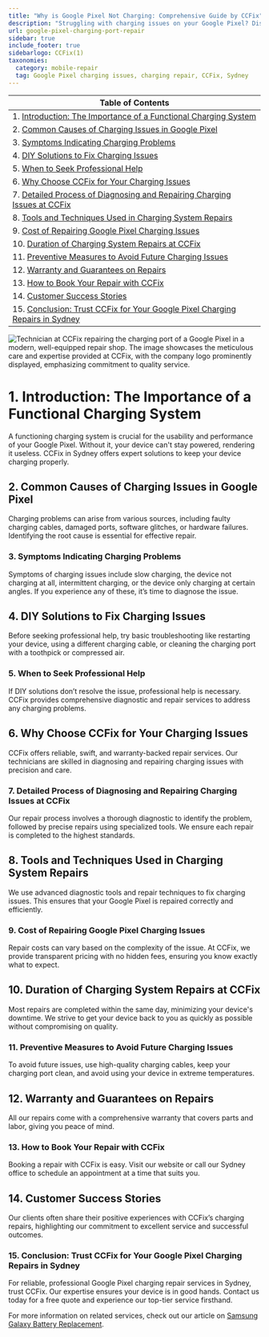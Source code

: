 ```yaml
---
title: "Why is Google Pixel Not Charging: Comprehensive Guide by CCFix"
description: "Struggling with charging issues on your Google Pixel? Discover expert repair solutions at CCFix in Sydney. Get a free quote today!"
url: google-pixel-charging-port-repair
sidebar: true
include_footer: true
sidebarlogo: CCFix(1)
taxonomies:
  category: mobile-repair
  tag: Google Pixel charging issues, charging repair, CCFix, Sydney
---
```


| **Table of Contents**                                               |
|---------------------------------------------------------------------|
| 1. [Introduction: The Importance of a Functional Charging System](#1-introduction-the-importance-of-a-functional-charging-system) |
| 2. [Common Causes of Charging Issues in Google Pixel](#2-common-causes-of-charging-issues-in-google-pixel) |
| 3. [Symptoms Indicating Charging Problems](#3-symptoms-indicating-charging-problems) |
| 4. [DIY Solutions to Fix Charging Issues](#4-diy-solutions-to-fix-charging-issues) |
| 5. [When to Seek Professional Help](#5-when-to-seek-professional-help) |
| 6. [Why Choose CCFix for Your Charging Issues](#6-why-choose-ccfix-for-your-charging-issues) |
| 7. [Detailed Process of Diagnosing and Repairing Charging Issues at CCFix](#7-detailed-process-of-diagnosing-and-repairing-charging-issues-at-ccfix) |
| 8. [Tools and Techniques Used in Charging System Repairs](#8-tools-and-techniques-used-in-charging-system-repairs) |
| 9. [Cost of Repairing Google Pixel Charging Issues](#9-cost-of-repairing-google-pixel-charging-issues) |
| 10. [Duration of Charging System Repairs at CCFix](#10-duration-of-charging-system-repairs-at-ccfix) |
| 11. [Preventive Measures to Avoid Future Charging Issues](#11-preventive-measures-to-avoid-future-charging-issues) |
| 12. [Warranty and Guarantees on Repairs](#12-warranty-and-guarantees-on-repairs) |
| 13. [How to Book Your Repair with CCFix](#13-how-to-book-your-repair-with-ccfix) |
| 14. [Customer Success Stories](#14-customer-success-stories) |
| 15. [Conclusion: Trust CCFix for Your Google Pixel Charging Repairs in Sydney](#15-conclusion-trust-ccfix-for-your-google-pixel-charging-repairs-in-sydney) |

![Technician at CCFix repairing the charging port of a Google Pixel in a modern, well-equipped repair shop. The image showcases the meticulous care and expertise provided at CCFix, with the company logo prominently displayed, emphasizing commitment to quality service.](/images/ccfix-google-pixel-charging-port-repair.webp "CCFix technician repairing a Google Pixel charging port, demonstrating detailed repair work in a clean, professional environment.")

# **1. Introduction: The Importance of a Functional Charging System**
A functioning charging system is crucial for the usability and performance of your Google Pixel. Without it, your device can't stay powered, rendering it useless. CCFix in Sydney offers expert solutions to keep your device charging properly.

## **2. Common Causes of Charging Issues in Google Pixel**
Charging problems can arise from various sources, including faulty charging cables, damaged ports, software glitches, or hardware failures. Identifying the root cause is essential for effective repair.

### **3. Symptoms Indicating Charging Problems**
Symptoms of charging issues include slow charging, the device not charging at all, intermittent charging, or the device only charging at certain angles. If you experience any of these, it’s time to diagnose the issue.

## **4. DIY Solutions to Fix Charging Issues**
Before seeking professional help, try basic troubleshooting like restarting your device, using a different charging cable, or cleaning the charging port with a toothpick or compressed air.

### **5. When to Seek Professional Help**
If DIY solutions don’t resolve the issue, professional help is necessary. CCFix provides comprehensive diagnostic and repair services to address any charging problems.

## **6. Why Choose CCFix for Your Charging Issues**
CCFix offers reliable, swift, and warranty-backed repair services. Our technicians are skilled in diagnosing and repairing charging issues with precision and care.

### **7. Detailed Process of Diagnosing and Repairing Charging Issues at CCFix**
Our repair process involves a thorough diagnostic to identify the problem, followed by precise repairs using specialized tools. We ensure each repair is completed to the highest standards.

## **8. Tools and Techniques Used in Charging System Repairs**
We use advanced diagnostic tools and repair techniques to fix charging issues. This ensures that your Google Pixel is repaired correctly and efficiently.

### **9. Cost of Repairing Google Pixel Charging Issues**
Repair costs can vary based on the complexity of the issue. At CCFix, we provide transparent pricing with no hidden fees, ensuring you know exactly what to expect.

## **10. Duration of Charging System Repairs at CCFix**
Most repairs are completed within the same day, minimizing your device's downtime. We strive to get your device back to you as quickly as possible without compromising on quality.

### **11. Preventive Measures to Avoid Future Charging Issues**
To avoid future issues, use high-quality charging cables, keep your charging port clean, and avoid using your device in extreme temperatures.

## **12. Warranty and Guarantees on Repairs**
All our repairs come with a comprehensive warranty that covers parts and labor, giving you peace of mind.

### **13. How to Book Your Repair with CCFix**
Booking a repair with CCFix is easy. Visit our website or call our Sydney office to schedule an appointment at a time that suits you.

## **14. Customer Success Stories**
Our clients often share their positive experiences with CCFix’s charging repairs, highlighting our commitment to excellent service and successful outcomes.

### **15. Conclusion: Trust CCFix for Your Google Pixel Charging Repairs in Sydney**
For reliable, professional Google Pixel charging repair services in Sydney, trust CCFix. Our expertise ensures your device is in good hands. Contact us today for a free quote and experience our top-tier service firsthand.

For more information on related services, check out our article on [Samsung Galaxy Battery Replacement](https://ccfix.com.au/samsung-galaxy-battery-replacement).

